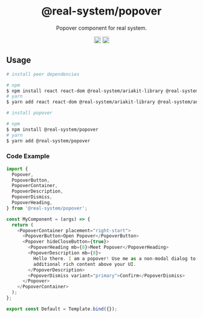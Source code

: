 <h1 align="center">@real-system/popover</h1>
<p align="center">Popover component for real system.</p>
<p align="center">
<a href="https://www.npmjs.com/package/@real-system/popover"><img src="https://badgen.net/npm/v/@real-system/popover?label=&icon=npm&color=blue" alt="npm version" height="18"/></a>
<a href="https://www.npmjs.com/package/@real-system/popover"><img src="https://badgen.net/bundlephobia/min/@real-system/popover" alt="minified size" height="18"/></a>
</p>

## Usage

```bash
# install peer dependencies

# npm
$ npm install react react-dom @real-system/ariakit-library @real-system/animation-library @real-system/box-primitive @real-system/button @real-system/styling-library @real-system/theme-library @real-system/types-library @real-system/flex @real-system/typography @real-system/utils-library
# yarn
$ yarn add react react-dom @real-system/ariakit-library @real-system/animation-library @real-system/box-primitive @real-system/button @real-system/styling-library @real-system/theme-library @real-system/types-library @real-system/flex @real-system/typography @real-system/utils-library

# install popover

# npm
$ npm install @real-system/popover
# yarn
$ yarn add @real-system/popover
```

### Code Example

```javascript
import {
  Popover,
  PopoverButton,
  PopoverContainer,
  PopoverDescription,
  PopoverDismiss,
  PopoverHeading,
} from '@real-system/popover';

const MyComponent = (args) => {
  return (
    <PopoverContainer placement="right-start">
      <PopoverButton>Open Popover</PopoverButton>
      <Popover hideCloseButton={true}>
        <PopoverHeading mb={8}>Meet Popover</PopoverHeading>
        <PopoverDescription mb={8}>
          Hello there. I am a popover! Use me as a non-modal dialog to display
          additional rich content above your UI.
        </PopoverDescription>
        <PopoverDismiss variant="primary">Confirm</PopoverDismiss>
      </Popover>
    </PopoverContainer>
  );
};

export const Default = Template.bind({});


```
